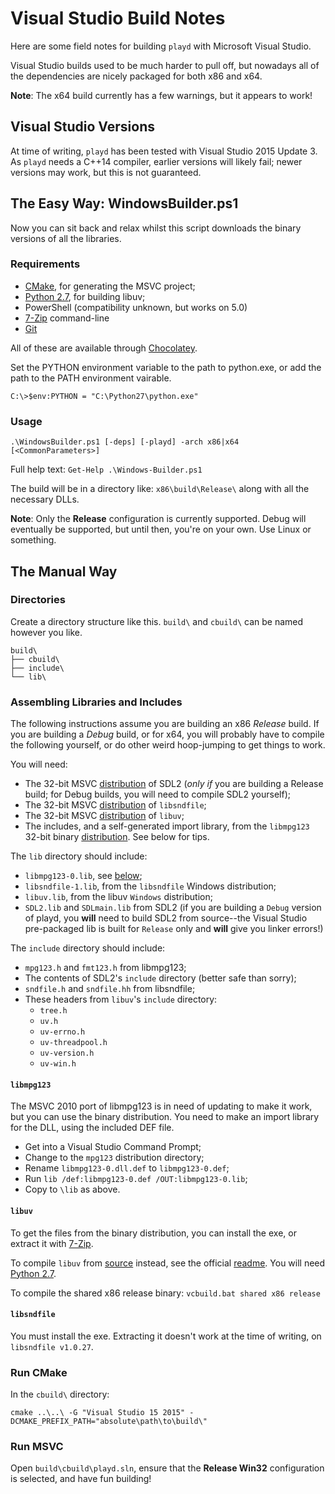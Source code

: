# Visual Studio Build Notes

Here are some field notes for building `playd` with Microsoft Visual Studio.

Visual Studio builds used to be much harder to pull off, but nowadays all
of the dependencies are nicely packaged for both x86 and x64.

**Note**: The x64 build currently has a few warnings, but it appears to work!


## Visual Studio Versions

At time of writing, `playd` has been tested with Visual Studio 2015 Update 3.
As `playd` needs a C++14 compiler, earlier versions will likely fail;
newer versions may work, but this is not guaranteed.


## The Easy Way: WindowsBuilder.ps1

Now you can sit back and relax whilst this script downloads the binary versions of all the libraries.

### Requirements

* [CMake], for generating the MSVC project;
* [Python 2.7], for building libuv;
* PowerShell (compatibility unknown, but works on 5.0)
* [7-Zip] command-line
* [Git]

All of these are available through [Chocolatey].

Set the PYTHON environment variable to the path to python.exe, or add the path to the PATH environment vairable.

`C:\>$env:PYTHON = "C:\Python27\python.exe"`

### Usage

`.\WindowsBuilder.ps1 [-deps] [-playd] -arch x86|x64 [<CommonParameters>]`

Full help text: `Get-Help .\Windows-Builder.ps1`

The build will be in a directory like: `x86\build\Release\` along with all the necessary DLLs.

**Note**: Only the **Release** configuration is currently supported.
Debug will eventually be supported, but until then, you're on your own. Use Linux or something.


## The Manual Way

### Directories

Create a directory structure like this. `build\` and `cbuild\` can be named however you like.

```
build\
├── cbuild\
├── include\
└── lib\
```

### Assembling Libraries and Includes

The following instructions assume you are building an x86 _Release_ build.
If you are building a _Debug_ build, or for x64, you will probably have to
compile the following yourself, or do other weird hoop-jumping to get things
to work.

You will need:

* The 32-bit MSVC [distribution][SDL2] of SDL2 (_only if_ you are building a Release
  build; for Debug builds, you will need to compile SDL2 yourself);
* The 32-bit MSVC [distribution][libsndfile] of `libsndfile`;
* The 32-bit MSVC [distribution][libuv] of `libuv`;
* The includes, and a self-generated import library, from the `libmpg123` 32-bit binary [distribution][libmpg123].
  See below for tips.

The `lib` directory should include:

* `libmpg123-0.lib`, see [below](#libmpg123);
* `libsndfile-1.lib`, from the `libsndfile` Windows distribution;
* `libuv.lib`, from the libuv `Windows` distribution;
* `SDL2.lib` and `SDLmain.lib` from SDL2 (if you are building a `Debug` version
  of playd, you **will** need to build SDL2 from source--the Visual Studio
  pre-packaged lib is built for `Release` only and **will** give you linker
  errors!)

The `include` directory should include:

* `mpg123.h` and `fmt123.h` from libmpg123;
* The contents of SDL2's `include` directory (better safe than sorry);
* `sndfile.h` and `sndfile.hh` from libsndfile;
* These headers from `libuv`'s `include` directory:
  * `tree.h`
  * `uv.h`
  * `uv-errno.h`
  * `uv-threadpool.h`
  * `uv-version.h`
  * `uv-win.h`

#### `libmpg123`

The MSVC 2010 port of libmpg123 is in need of updating to make it work, but you can use the binary distribution.
You need to make an import library for the DLL, using the included DEF file.

* Get into a Visual Studio Command Prompt;
* Change to the `mpg123` distribution directory;
* Rename `libmpg123-0.dll.def` to `libmpg123-0.def`;
* Run `lib /def:libmpg123-0.def /OUT:libmpg123-0.lib`;
* Copy to `\lib` as above.

#### `libuv`

To get the files from the binary distribution, you can install the exe, or extract it with [7-Zip].

To compile `libuv` from [source][libuv] instead, see the official [readme][libuv-gh].
You will need [Python 2.7].

To compile the shared x86 release binary: `vcbuild.bat shared x86 release`

#### `libsndfile`

You must install the exe. Extracting it doesn't work at the time of writing, on `libsndfile v1.0.27`.

### Run CMake

In the `cbuild\` directory:

`cmake ..\..\ -G "Visual Studio 15 2015" -DCMAKE_PREFIX_PATH="absolute\path\to\build\"`

### Run MSVC

Open `build\cbuild\playd.sln`, ensure that the **Release Win32** configuration is selected, and have fun building!

[CMake]: https://cmake.org/download/
[Python 2.7]: https://www.python.org/downloads/
[libuv]: http://dist.libuv.org/dist/
[libuv-gh]: https://github.com/libuv/libuv
[SDL2]: https://www.libsdl.org/download-2.0.php
[libsndfile]: http://www.mega-nerd.com/libsndfile/#Download
[libmpg123]: https://www.mpg123.de/download/win32/?V=1&O=D
[7-Zip]: http://www.7-zip.org/download.html
[Git]: https://git-scm.com/downloads
[Chocolatey]: https://chocolatey.org/
